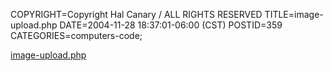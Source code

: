 COPYRIGHT=Copyright Hal Canary / ALL RIGHTS RESERVED
TITLE=image-upload.php
DATE=2004-11-28 18:37:01-06:00 (CST)
POSTID=359
CATEGORIES=computers-code;

[image-upload.php](/p/image-upload)
